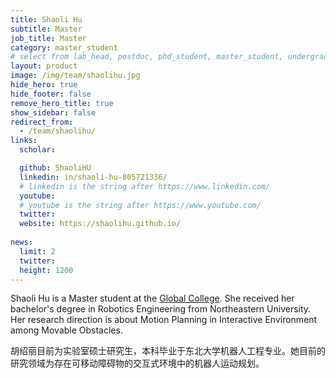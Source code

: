 ```yaml
---
title: Shaoli Hu
subtitle: Master
job_title: Master
category: master_student
# select from lab_head, postdoc, phd_student, master_student, undergraduate, staff, visitor, intern
layout: product
image: /img/team/shaolihu.jpg
hide_hero: true
hide_footer: false
remove_hero_title: true
show_sidebar: false
redirect_from:
  - /team/shaolihu/
links:
  scholar:

  github: ShaoliHU
  linkedin: in/shaoli-hu-805721336/
  # linkedin is the string after https://www.linkedin.com/
  youtube: 
  # youtube is the string after https://www.youtube.com/
  twitter: 
  website: https://shaolihu.github.io/
  
news:
  limit: 2
  twitter: 
  height: 1200
---
```


Shaoli Hu is a Master student at the [Global College]((https://www.gc.sjtu.edu.cn/)). 
She received her bachelor's degree in Robotics Engineering from Northeastern University.
Her research direction is about Motion Planning in Interactive Environment among Movable Obstacles.

胡绍丽目前为实验室硕士研究生，本科毕业于东北大学机器人工程专业。她目前的研究领域为存在可移动障碍物的交互式环境中的机器人运动规划。


